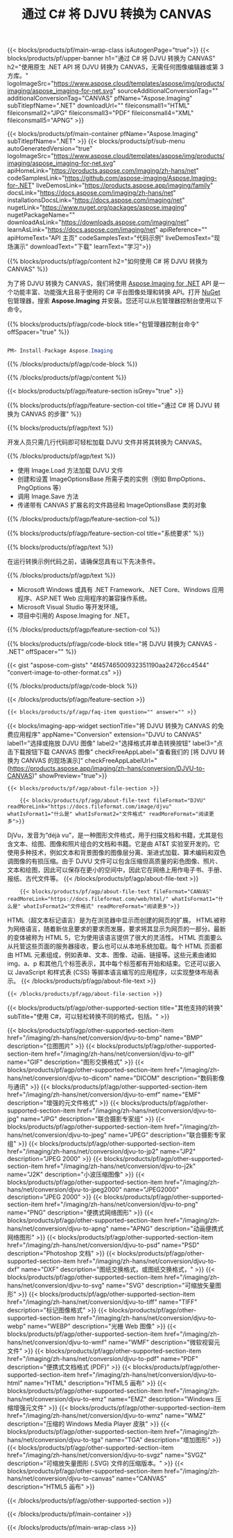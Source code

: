 ﻿---
title: 通过 C# 将 DJVU 转换为 CANVAS 
weight: 3920
url: /zh-hans/net/conversion/djvu-to-canvas/ 
lang: zh-hans
langdirlevel: 2
locales: ja,it,zh-hant,ru,de,es,fr,nl,id,lt,pl,pt,vi,tr,ko,zh-hans
description: DJVU 到 CANVAS C# 转换的示例代码。使用 API 示例代码在 VB.NET、Asp.NET 或任何基于 .NET 的应用程序中将 DJVU 文件批量转换为 CANVAS。
---

{{< blocks/products/pf/main-wrap-class isAutogenPage="true">}}
{{< blocks/products/pf/upper-banner h1="通过 C# 将 DJVU 转换为 CANVAS" h2="使用原生 .NET API 将 DJVU 转换为 CANVAS，无需任何图像编辑器或第 3 方库。" logoImageSrc="https://www.aspose.cloud/templates/aspose/img/products/imaging/aspose_imaging-for-net.svg" sourceAdditionalConversionTag="" additionalConversionTag="CANVAS" pfName="Aspose.Imaging" subTitlepfName=".NET" downloadUrl="" fileiconsmall1="HTML" fileiconsmall2="JPG" fileiconsmall3="PDF" fileiconsmall4="XML" fileiconsmall5="APNG" >}}


{{< blocks/products/pf/main-container pfName="Aspose.Imaging" subTitlepfName=".NET" >}}
{{< blocks/products/pf/sub-menu autoGeneratedVersion="true" logoImageSrc="https://www.aspose.cloud/templates/aspose/img/products/imaging/aspose_imaging-for-net.svg" apiHomeLink="https://products.aspose.com/imaging/zh-hans/net" codeSamplesLink="https://github.com/aspose-imaging/Aspose.Imaging-for-.NET" liveDemosLink="https://products.aspose.app/imaging/family" docsLink="https://docs.aspose.com/imaging/zh-hans/net" installationsDocsLink="https://docs.aspose.com/imaging/net" nugetLink="https://www.nuget.org/packages/aspose.imaging" nugetPackageName="" downloadAsLink="https://downloads.aspose.com/imaging/net" learnAsLink="https://docs.aspose.com/imaging/net" apiReference="" apiHomeText="API 主页" codeSamplesText="代码示例" liveDemosText="现场演示" downloadText="下载" learnText="学习">}}

{{% blocks/products/pf/agp/content h2="如何使用 C# 将 DJVU 转换为 CANVAS" %}}

为了将 DJVU 转换为 CANVAS，我们将使用
[Aspose.Imaging for .NET](https://products.aspose.com/imaging/net)
 API 是一个功能丰富、功能强大且易于使用的 C# 平台图像处理和转换 API。打开
 [NuGet](https://www.nuget.org/packages/aspose.imaging)
 包管理器，搜索
 **Aspose.Imaging**
 并安装。您还可以从包管理器控制台使用以下命令。

{{% blocks/products/pf/agp/code-block title="包管理器控制台命令" offSpacer="true" %}}

```cs

PM> Install-Package Aspose.Imaging

```

{{% /blocks/products/pf/agp/code-block %}}

{{% /blocks/products/pf/agp/content %}}

{{< blocks/products/pf/agp/feature-section isGrey="true" >}}

{{% blocks/products/pf/agp/feature-section-col title="通过 C# 将 DJVU 转换为 CANVAS 的步骤" %}}

{{% blocks/products/pf/agp/text %}}

开发人员只需几行代码即可轻松加载 DJVU 文件并将其转换为 CANVAS。

{{% /blocks/products/pf/agp/text %}}

+ 使用 Image.Load 方法加载 DJVU 文件
+ 创建和设置 ImageOptionsBase 所需子类的实例（例如 BmpOptions、PngOptions 等）
+ 调用 Image.Save 方法
+ 传递带有 CANVAS 扩展名的文件路径和 ImageOptionsBase 类的对象

{{% /blocks/products/pf/agp/feature-section-col %}}

{{% blocks/products/pf/agp/feature-section-col title="系统要求" %}}

{{% blocks/products/pf/agp/text %}}

在运行转换示例代码之前，请确保您具有以下先决条件。

{{% /blocks/products/pf/agp/text %}}

- Microsoft Windows 或具有 .NET Framework、.NET Core、Windows 应用程序、ASP.NET Web 应用程序的兼容操作系统。
- Microsoft Visual Studio 等开发环境。
- 项目中引用的 Aspose.Imaging for .NET。

{{% /blocks/products/pf/agp/feature-section-col %}}

{{% blocks/products/pf/agp/code-block title="将 DJVU 转换为 CANVAS - .NET" offSpacer="" %}}

{{< gist "aspose-com-gists" "4f45746500932351190aa24726cc4544" "convert-image-to-other-format.cs" >}}

{{% /blocks/products/pf/agp/code-block %}}

{{< /blocks/products/pf/agp/feature-section >}}

    {{< blocks/products/pf/agp/faq-item question="" answer="" >}}
 

{{< blocks/imaging-app-widget
        sectionTitle="将 DJVU 转换为 CANVAS 的免费应用程序"
        appName="Conversion"
        extension="DJVU to CANVAS"
        label1="选择或拖放 DJVU 图像"
        label2="选择格式并单击转换按钮"
        label3="点击下载按钮下载 CANVAS 图像"
        checkFreeAppLabel="查看我们的 [将 DJVU 转换为 CANVAS 的现场演示]"
        checkFreeAppLabelUrl="(https://products.aspose.app/imaging/zh-hans/conversion/DJVU-to-CANVAS)"
        showPreview="true">}}

    {{< blocks/products/pf/agp/about-file-section >}}
       
        {{< blocks/products/pf/agp/about-file-text fileFormat="DJVU" readMoreLink="https://docs.fileformat.com/image/djvu" whatIsFormat1="什么是" whatIsFormat2="文件格式" readMoreFormat="阅读更多">}}
DjVu，发音为“déjà vu”，是一种图形文件格式，用于扫描文档和书籍，尤其是包含文本、绘图、图像和照片组合的文档和书籍。它是由 AT&T 实验室开发的。它使用多种技术，例如文本和背景图像的图像层分离、渐进式加载、算术编码和双色调图像的有损压缩。由于 DJVU 文件可以包含压缩但高质量的彩色图像、照片、文本和绘图，因此可以保存在更小的空间中，因此它在网络上用作电子书、手册、报纸、古代文件等。
        {{< /blocks/products/pf/agp/about-file-text >}}

        {{< blocks/products/pf/agp/about-file-text fileFormat="CANVAS" readMoreLink="https://docs.fileformat.com/web/html/" whatIsFormat1="什么是" whatIsFormat2="文件格式" readMoreFormat="阅读更多">}}
HTML（超文本标记语言）是为在浏览器中显示而创建的网页的扩展。 HTML被称为网络语言，随着新信息要求的要求而发展，要求将其显示为网页的一部分。最新的变体被称为 HTML 5，它为使用该语言提供了很大的灵活性。 HTML 页面要么从托管这些页面的服务器接收，要么也可以从本地系统加载。每个 HTML 页面都由 HTML 元素组成，例如表单、文本、图像、动画、链接等。这些元素由诸如 img、a、p 和其他几个标签表示，其中每个标签都有开始和结束。它还可以嵌入以 JavaScript 和样式表 (CSS) 等脚本语言编写的应用程序，以实现整体布局表示。
        {{< /blocks/products/pf/agp/about-file-text >}}

    {{< /blocks/products/pf/agp/about-file-section >}}

<!-- aboutfile Ends -->

{{< blocks/products/pf/agp/other-supported-section title="其他支持的转换" subTitle="使用 C#，可以轻松转换不同的格式，包括。" >}}

{{< blocks/products/pf/agp/other-supported-section-item href="/imaging/zh-hans/net/conversion/djvu-to-bmp" name="BMP" description="位图图片" >}}
{{< blocks/products/pf/agp/other-supported-section-item href="/imaging/zh-hans/net/conversion/djvu-to-gif" name="GIF" description="图形交换格式" >}}
{{< blocks/products/pf/agp/other-supported-section-item href="/imaging/zh-hans/net/conversion/djvu-to-dicom" name="DICOM" description="数码影像与通讯" >}}
{{< blocks/products/pf/agp/other-supported-section-item href="/imaging/zh-hans/net/conversion/djvu-to-emf" name="EMF" description="增强的元文件格式" >}}
{{< blocks/products/pf/agp/other-supported-section-item href="/imaging/zh-hans/net/conversion/djvu-to-jpg" name="JPG" description="联合摄影专家组" >}}
{{< blocks/products/pf/agp/other-supported-section-item href="/imaging/zh-hans/net/conversion/djvu-to-jpeg" name="JPEG" description="联合摄影专家组" >}}
{{< blocks/products/pf/agp/other-supported-section-item href="/imaging/zh-hans/net/conversion/djvu-to-jp2" name="JP2" description="JPEG 2000" >}}
{{< blocks/products/pf/agp/other-supported-section-item href="/imaging/zh-hans/net/conversion/djvu-to-j2k" name="J2K" description="小波压缩图像" >}}
{{< blocks/products/pf/agp/other-supported-section-item href="/imaging/zh-hans/net/conversion/djvu-to-jpeg2000" name="JPEG2000" description="JPEG 2000" >}}
{{< blocks/products/pf/agp/other-supported-section-item href="/imaging/zh-hans/net/conversion/djvu-to-png" name="PNG" description="便携式网络图形" >}}
{{< blocks/products/pf/agp/other-supported-section-item href="/imaging/zh-hans/net/conversion/djvu-to-apng" name="APNG" description="动画便携式网络图形" >}}
{{< blocks/products/pf/agp/other-supported-section-item href="/imaging/zh-hans/net/conversion/djvu-to-psd" name="PSD" description="Photoshop 文档" >}}
{{< blocks/products/pf/agp/other-supported-section-item href="/imaging/zh-hans/net/conversion/djvu-to-dxf" name="DXF" description="图纸交换格式，或图纸交换格式，" >}}
{{< blocks/products/pf/agp/other-supported-section-item href="/imaging/zh-hans/net/conversion/djvu-to-svg" name="SVG" description="可缩放矢量图形" >}}
{{< blocks/products/pf/agp/other-supported-section-item href="/imaging/zh-hans/net/conversion/djvu-to-tiff" name="TIFF" description="标记图像格式" >}}
{{< blocks/products/pf/agp/other-supported-section-item href="/imaging/zh-hans/net/conversion/djvu-to-webp" name="WEBP" description="光栅 Web 图像" >}}
{{< blocks/products/pf/agp/other-supported-section-item href="/imaging/zh-hans/net/conversion/djvu-to-wmf" name="WMF" description="微软视窗元文件" >}}
{{< blocks/products/pf/agp/other-supported-section-item href="/imaging/zh-hans/net/conversion/djvu-to-pdf" name="PDF" description="便携式文档格式 (PDF)" >}}
{{< blocks/products/pf/agp/other-supported-section-item href="/imaging/zh-hans/net/conversion/djvu-to-html" name="HTML" description="HTML5 画布" >}}
{{< blocks/products/pf/agp/other-supported-section-item href="/imaging/zh-hans/net/conversion/djvu-to-emz" name="EMZ" description="Windows 压缩增强元文件" >}}
{{< blocks/products/pf/agp/other-supported-section-item href="/imaging/zh-hans/net/conversion/djvu-to-wmz" name="WMZ" description="压缩的 Windows Media Player 皮肤" >}}
{{< blocks/products/pf/agp/other-supported-section-item href="/imaging/zh-hans/net/conversion/djvu-to-tga" name="TGA" description="塔加图形" >}}
{{< blocks/products/pf/agp/other-supported-section-item href="/imaging/zh-hans/net/conversion/djvu-to-svgz" name="SVGZ" description="可缩放矢量图形 (.SVG) 文件的压缩版本。" >}}
{{< blocks/products/pf/agp/other-supported-section-item href="/imaging/zh-hans/net/conversion/djvu-to-canvas" name="CANVAS" description="HTML5 画布" >}}

{{< /blocks/products/pf/agp/other-supported-section >}}

{{< /blocks/products/pf/main-container >}}
    
{{< /blocks/products/pf/main-wrap-class >}}
